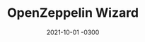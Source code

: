 ---
layout: default
title: OpenZeppelin Wizard
date: 2021-10-01 -0300
tags: UX UI Frontend
image: /img/work/openzeppelin-wizard.jpg
link: https://docs.openzeppelin.com/contracts/4.x/wizard
---